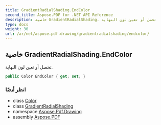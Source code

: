 ```yaml
---
title: GradientRadialShading.EndColor
second_title: Aspose.PDF for .NET API Reference
description: خاصية GradientRadialShading. تحصل أو تعين لون النهاية
type: docs
weight: 30
url: /ar/net/aspose.pdf.drawing/gradientradialshading/endcolor/
---
```

## خاصية GradientRadialShading.EndColor

تحصل أو تعين لون النهاية.

```csharp
public Color EndColor { get; set; }
```

### انظر أيضًا

* class [Color](../../../aspose.pdf/color/)
* class [GradientRadialShading](../)
* namespace [Aspose.Pdf.Drawing](../../../aspose.pdf.drawing/)
* assembly [Aspose.PDF](../../../)